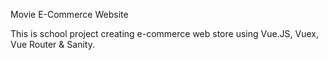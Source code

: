 Movie E-Commerce Website 

This is school project creating e-commerce web store using Vue.JS, Vuex, Vue Router & Sanity. 
